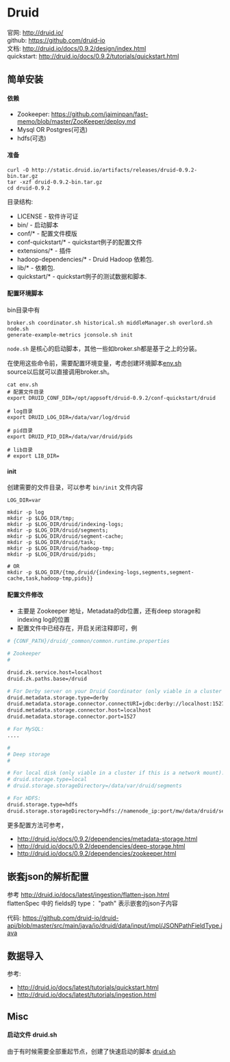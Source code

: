 # Druid

官网: http://druid.io/  
github: https://github.com/druid-io  
文档: http://druid.io/docs/0.9.2/design/index.html  
quickstart: http://druid.io/docs/0.9.2/tutorials/quickstart.html  

## 简单安装

#### 依赖
* Zookeeper: https://github.com/jaiminpan/fast-memo/blob/master/ZooKeeper/deploy.md
* Mysql OR Postgres(可选)
* hdfs(可选)

#### 准备
```
curl -O http://static.druid.io/artifacts/releases/druid-0.9.2-bin.tar.gz
tar -xzf druid-0.9.2-bin.tar.gz
cd druid-0.9.2
```

目录结构:
* LICENSE - 软件许可证
* bin/ - 启动脚本
* conf/* - 配置文件模版
* conf-quickstart/* - quickstart例子的配置文件
* extensions/* - 插件
* hadoop-dependencies/* - Druid Hadoop 依赖包.
* lib/* - 依赖包.
* quickstart/* - quickstart例子的测试数据和脚本.

#### 配置环境脚本
bin目录中有
```
broker.sh coordinator.sh historical.sh middleManager.sh overlord.sh node.sh
generate-example-metrics jconsole.sh init
```
`node.sh` 是核心的启动脚本，其他一些如broker.sh都是基于之上的分装。

在使用这些命令前，需要配置环境变量，考虑创建环境脚本[env.sh][env]  
source以后就可以直接调用broker.sh。
```
cat env.sh
# 配置文件目录
export DRUID_CONF_DIR=/opt/appsoft/druid-0.9.2/conf-quickstart/druid

# log目录
export DRUID_LOG_DIR=/data/var/log/druid

# pid目录
export DRUID_PID_DIR=/data/var/druid/pids

# lib目录
# export LIB_DIR=
```

#### init
创建需要的文件目录，可以参考 `bin/init` 文件内容
```
LOG_DIR=var

mkdir -p log
mkdir -p $LOG_DIR/tmp;
mkdir -p $LOG_DIR/druid/indexing-logs;
mkdir -p $LOG_DIR/druid/segments;
mkdir -p $LOG_DIR/druid/segment-cache;
mkdir -p $LOG_DIR/druid/task;
mkdir -p $LOG_DIR/druid/hadoop-tmp;
mkdir -p $LOG_DIR/druid/pids;

# OR
mkdir -p $LOG_DIR/{tmp,druid/{indexing-logs,segments,segment-cache,task,hadoop-tmp,pids}}
```


#### 配置文件修改
* 主要是 Zookeeper 地址，Metadata的db位置，还有deep storage和 indexing log的位置  
* 配置文件中已经存在，开启关闭注释即可，例
``` bash
# {CONF_PATH}/druid/_common/common.runtime.properties

# Zookeeper
#

druid.zk.service.host=localhost
druid.zk.paths.base=/druid

# For Derby server on your Druid Coordinator (only viable in a cluster with a single Coordinator, no fail-over):
druid.metadata.storage.type=derby
druid.metadata.storage.connector.connectURI=jdbc:derby://localhost:1527/var/druid/metadata.db;create=true
druid.metadata.storage.connector.host=localhost
druid.metadata.storage.connector.port=1527

# For MySQL:
....

#
# Deep storage
#

# For local disk (only viable in a cluster if this is a network mount):
# druid.storage.type=local
# druid.storage.storageDirectory=/data/var/druid/segments

# For HDFS:
druid.storage.type=hdfs
druid.storage.storageDirectory=hdfs://namenode_ip:port/mw/data/druid/segments
```
更多配置方法可参考，
* http://druid.io/docs/0.9.2/dependencies/metadata-storage.html
* http://druid.io/docs/0.9.2/dependencies/deep-storage.html
* http://druid.io/docs/0.9.2/dependencies/zookeeper.html


## 嵌套json的解析配置

参考 http://druid.io/docs/latest/ingestion/flatten-json.html  
flattenSpec 中的 fields的 type： "path" 表示嵌套的json子内容


代码: https://github.com/druid-io/druid-api/blob/master/src/main/java/io/druid/data/input/impl/JSONPathFieldType.java


## 数据导入

参考: 
* http://druid.io/docs/latest/tutorials/quickstart.html
* http://druid.io/docs/latest/tutorials/ingestion.html


## Misc

#### 启动文件 druid.sh
由于有时候需要全部重起节点，创建了快速启动的脚本 [druid.sh][druid_script]


[env]: https://github.com/jaiminpan/fast-memo/blob/master/druidio/script/env.sh
[druid_script]: https://github.com/jaiminpan/fast-memo/blob/master/druidio/script/druid.sh

